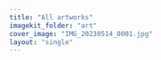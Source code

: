 ```yaml
---
title: "All artworks"
imagekit_folder: "art"
cover_image: "IMG_20230514_0001.jpg"
layout: "single"
---
```


